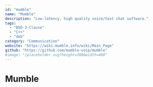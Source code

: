 ```yaml
---
id: "mumble"
name: "Mumble"
description: "Low-latency, high quality voice/text chat software."
tags:
  - "BSD-3-Clause"
  - "C++"
  - "deb"
category: "Communication"
website: "https://wiki.mumble.info/wiki/Main_Page"
github: "https://github.com/mumble-voip/mumble"
#image: "/placeholder.svg?height=300&width=400"
---
```


# Mumble
